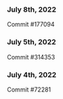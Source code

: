 ### July 8th, 2022

Commit #177094

### July 5th, 2022

Commit #314353


### July 4th, 2022

Commit #72281
